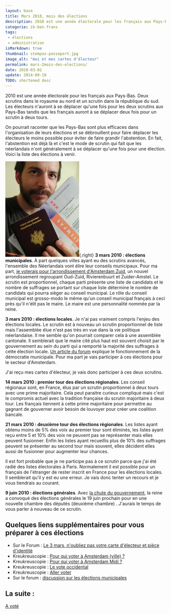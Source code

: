 ```yaml
---
layout: base
title: Mars 2010, mois des élections
description: 2010 est une année électorale pour les français aux Pays-Bas. Deux scrutins dans le royaume au nord et un scrutin dans la république du sud. Les électeurs 
categorie: ik-ben-frans
tags: 
 - élections
 - administration
isMarkdown: true
thumbnail: stempas-passeport.jpg
image_alt: "moi et mes cartes d'électeur"
permalink: mars-2mois-des-elections/
date: 2010-03-02
update: 2014-09-10
TODO: shortened desc
---
```


2010 est une année électorale pour les français aux Pays-Bas. Deux scrutins dans le royaume au nord et un scrutin dans la république du sud. Les électeurs n'auront à se déplacer qu'une fois pour les deux scrutins aux Pays-Bas tandis que les français auront à se déplacer deux fois pour un scrutin à deux tours.

On pourrait raconter que les Pays-Bas sont plus efficaces dans l'organisation de leurs élections et  se débrouillent pour faire déplacer les électeurs le moins possible pour éviter de faire grandir l'abstention. En fait, l'abstention est déjà là et c'est le mode de scrutin qui fait que les néerlandais n'ont généralement à se déplacer qu'une fois pour une élection. Voici la liste des élections à venir.

![moi et mes cartes d'électeur](stempas-passeport.jpg){.right}
**3 mars 2010 : élections municipales**. À part quelques villes ayant eu des scrutins avancés, l'ensemble des Néerlandais vont élire leur conseils municipaux. Pour ma part, [je voterais pour l'arrondissement d'Amsterdam Zuid](/bientot-les-elections-municipales), un nouvel arrondissement regroupant Oud-Zuid, Rivierenbuurt et Zuider-Amstel. Le scrutin est proportionnel, chaque parti présente une liste de candidats et le nombre de suffrages se portant sur chaque liste détermine le nombre de candidats qui pourra siéger au conseil municipal. Le rôle du conseil municipal est grosso-modo le même qu'un conseil municipal français à ceci près qu'il n'élit pas le maire. Le maire est une personnalité nommée par la reine.

**3 mars 2010 : élections locales**. Je n'ai pas vraiment compris l'enjeu des élections locales. Le scrutin est à nouveau un scrutin proportionnel de liste mais l'assemblée élue n'est pas très en vue dans la vie politique néerlandaise. Il me semble qu'on pourrait comparer cela à une assemblée cantonale. Il semblerait que le maire cité plus haut est souvent choisit par le gouvernement au sein du parti qui a remporté la majorité des suffrages à cette élection locale. [Un article du forum](http://leforum.nl/index.php/events-section/38-evenements/167-les-elections-municipales-du-3-mars-2010) explique le fonctionnement de la démocratie municipale. Pour ma part je vais participer à ces élections pour le secteur d'Amsterdam.

J'ai reçu mes cartes d'électeur, je vais donc participer à ces deux scrutins.

**14 mars 2010 : premier tour des élections régionales**. Les conseil régionaux sont, en France, élus par un scrutin proportionnel à deux tours avec une prime majoritaire. Cela peut paraitre curieux compliqué mais c'est le compromis actuel avec la tradition française du scrutin majoritaire à deux tour. Les français tiennent à cette prime majoritaire pour permettre au gagnant de gouverner avoir besoin de louvoyer pour créer une coalition bancale.

**21 mars 2010 : deuxième tour des élections régionales**. Les listes ayant obtenu moins de 5% des voix au premier tour sont éliminés, les listes ayant reçu entre 5 et 10% des voix ne peuvent pas se représenter mais elles peuvent fusionner. Enfin les listes ayant recueillis plus de 10% des suffrages peuvent se présenter au second tour mais souvent, elles décident elles aussi de fusionner pour augmenter leur chances.

Il est fort probable que je ne participe pas à ce scrutin parce que j'ai été radié des listes électorales à Paris. Normalement il est possible pour un français de l'étranger de rester inscrit en France pour les élections locales. Il semblerait qu'il y est eu une erreur. Je vais donc tenter un recours et je vous tiendrais au courant.

**9 juin 2010 : élections générales**. Avec [la chute du gouvernement](/balkenende-iv-est-tombe), la reine a convoqué des élections générales le 19 juin prochain pour en une nouvelle chambre des députés (deuxième chambre) . J'aurais le temps de vous parler à nouveau de ce scrutin.

## Quelques liens supplémentaires pour vous préparer à ces élections

* Sur le Forum : [Le 3 mars, n'oubliez pas votre carte d'électeur et pièce d'identité](http://leforum.nl/index.php/events-section/38-evenements/167-les-elections-municipales-du-3-mars-2010)
* Kreukreuscopie : [Pour qui voter à Amsterdam (ville) ?](http://kreukreuscopie.blogspot.com/2010/03/pour-qui-voter-amsterdam-ville.html)
* Kreukreuscopie : [Pour qui voter à Amsterdam Midi ?](http://kreukreuscopie.blogspot.com/2010/03/pour-qui-voter-amsterdam-midi.html)
* Kreukreuscopie : [Le vote occidental](http://kreukreuscopie.blogspot.com/2010/02/le-vote-occidental.html)
* Kreukreuscopie : [Aller voter](http://kreukreuscopie.blogspot.com/2010/02/aller-voter.html)
* Sur le forum : [discussion sur les élections municipales](http://www.leforum.nl/forum/viewtopic.php?f=5&t=22328)

## La suite :
[A voté](/a-vote)
